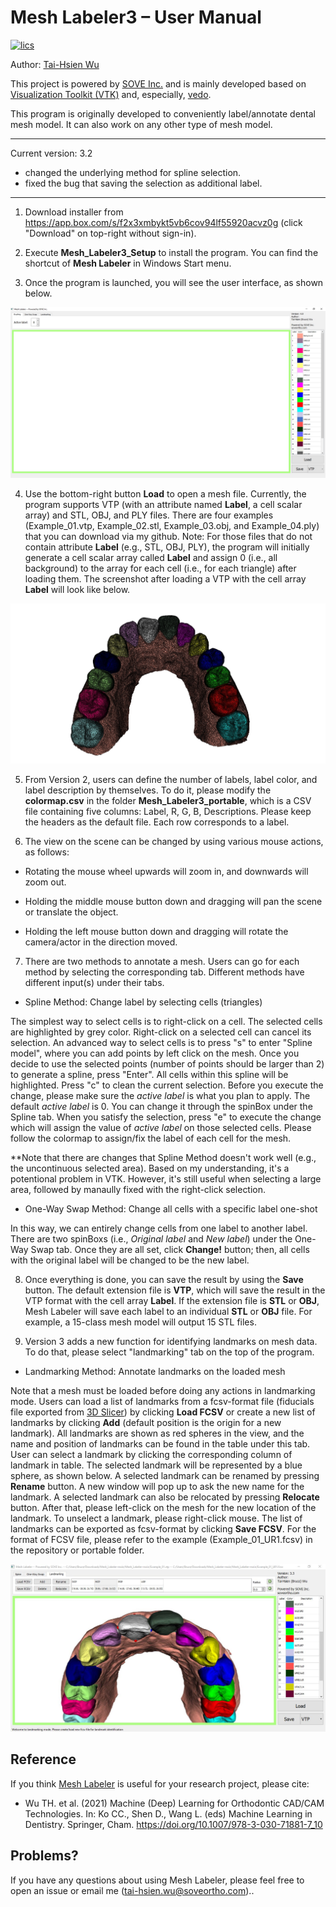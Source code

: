 Mesh Labeler3 – User Manual
==========================

[![lics](https://img.shields.io/badge/license-MIT-blue.svg)](https://en.wikipedia.org/wiki/MIT_License)

Author: [Tai-Hsien Wu](https://github.com/Tai-Hsien)

This project is powered by [SOVE Inc.](https://soveortho.com) and is mainly developed based on [Visualization Toolkit (VTK)](https://vtk.org/) and, especially, [vedo](https://github.com/marcomusy/vedo).

This program is originally developed to conveniently label/annotate dental mesh model. It can also work on any other type of mesh model.

------------
Current version: 3.2

* changed the underlying method for spline selection.
* fixed the bug that saving the selection as additional label.

------------

1.  Download installer from <https://app.box.com/s/f2x3xmbykt5vb6cov94lf55920acvz0g> (click "Download" on top-right without sign-in).

2.  Execute **Mesh_Labeler3_Setup** to install the program. You can find the shortcut of **Mesh Labeler** in Windows Start menu.
	
3. 	Once the program is launched, you will see the user interface, as shown below.

![Figure 1. The user interface of **Mesh Labeler**](./figure1.jpg)

4.  Use the bottom-right button **Load** to open a mesh file. Currently, the program supports VTP
    (with an attribute named **Label**, a cell scalar array) and STL, OBJ, and PLY files. There are four examples (Example_01.vtp, Example_02.stl, Example_03.obj, and Example_04.ply) that you can download via my github.
	Note: For those files that do not contain attribute **Label** (e.g., STL, OBJ, PLY), the program will initially generate a cell scalar array called **Label** 
    and assign 0 (i.e., all background) to the array for each cell
    (i.e., for each triangle) after loading them. The screenshot after loading a VTP with the cell array **Label** will look like below.

![Figure 2. After loading a suitable VTP file, you can see the model in the center of the window.](./figure2.jpg)

5.  From Version 2, users can define the number of labels, label color, and label description by themselves. To do it, please modify  the **colormap.csv** in the folder **Mesh_Labeler3_portable**, which is a CSV file containing five columns: Label, R, G, B, Descriptions.
	Please keep the headers as the default file. Each row corresponds to a label.

6.  The view on the scene can be changed by using various mouse actions, as
    follows:

-   Rotating the mouse wheel upwards will zoom in, and downwards will zoom out.

-   Holding the middle mouse button down and dragging will pan the scene or
    translate the object.

-   Holding the left mouse button down and dragging will rotate the camera/actor
    in the direction moved.

7.  There are two methods to annotate a mesh. Users can go for each method by selecting the corresponding tab. Different methods have different input(s) under their tabs.

-   Spline Method: Change label by selecting cells (triangles)

The simplest way to select cells is to right-click on a cell. The selected cells are highlighted by grey color. Right-click on a selected cell can cancel its selection.
An advanced way to select cells is to press "s" to enter "Spline model", where you can add points by left click on the mesh. Once you decide to use the selected points (number of points should be larger than 2) to generate a spline, press "Enter". All cells within this spline will be highlighted.
 Press "c" to clean the current selection. Before you execute the change, please make sure the *active label* is what you plan to apply. The default *active label* is 0. You can change it through the spinBox under the Spline tab.
When you satisfy the selection, press "e" to execute the change which will assign the value of *active label* on those selected cells. Please follow the colormap to assign/fix the label of each cell for the mesh.

**Note that there are changes that Spline Method doesn't work well (e.g., the uncontinuous selected area). Based on my understanding, it's a potentional problem in VTK. However, it's still useful when selecting a large area, followed by manaully fixed with the right-click selection.

-   One-Way Swap Method: Change all cells with a specific label one-shot

In this way, we can entirely change cells from one label to another label.
There are two spinBoxs (i.e., *Original label* and *New label*) under the One-Way Swap tab. Once they are all set, click **Change!** button; then, all cells with the original label will be changed to be the new label.

8.  Once everything is done, you can save the result by using the **Save** button. The default extension file is **VTP**, which will save the result in the VTP format with the cell array **Label**.
	If the extension file is **STL** or **OBJ**, Mesh Labeler will save each label to an individual **STL** or **OBJ** file. For example, a 15-class mesh model will output 15 STL files.
	
9. Version 3 adds a new function for identifying landmarks on mesh data. To do that, please select "landmarking" tab on the top of the program.

-   Landmarking Method: Annotate landmarks on the loaded mesh

Note that a mesh must be loaded before doing any actions in landmarking mode.
Users can load a list of landmarks from a fcsv-format file (fiducials file exported from [3D Slicer](https://www.slicer.org/)) by clicking **Load FCSV** or create a new list of landmarks by clicking **Add** (default position is the origin for a new landmark).
All landmarks are shown as red spheres in the view, and the name and position of landmarks can be found in the table under this tab. User can select a landmark by clicking the corresponding column of landmark in table.
The selected landmark will be represented by a blue sphere, as shown below.
A selected landmark can be renamed by pressing **Rename** button. A new window will pop up to ask the new name for the landmark.
A selected landmark can also be relocated by pressing **Relocate** button. After that, please left-click on the mesh for the new location of the landmark.
To unselect a landmark, please right-click mouse.
The list of landmarks can be exported as fcsv-format by clicking **Save FCSV**.
For the format of FCSV file, please refer to the example (Example_01_UR1.fcsv) in the repository or portable folder.


![Figure 3. The landmarking method in **Mesh Labeler**. The blue and red spheres represented the selected landmark and the rest landmarks in a given list of landmarks.](./figure3.jpg)

Reference
--------
If you think [Mesh Labeler](https://github.com/Tai-Hsien/Mesh_Labeler) is useful for your research project, please cite:

* Wu TH. et al. (2021) Machine (Deep) Learning for Orthodontic CAD/CAM Technologies. In: Ko CC., Shen D., Wang L. (eds) Machine Learning in Dentistry. Springer, Cham. https://doi.org/10.1007/978-3-030-71881-7_10


Problems?
--------

If you have any questions about using Mesh Labeler, please feel free to open an issue or email me (tai-hsien.wu@soveortho.com)..